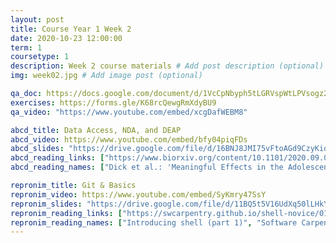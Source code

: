 ```yaml
---
layout: post
title: Course Year 1 Week 2
date: 2020-10-23 12:00:00
term: 1
coursetype: 1
description: Week 2 course materials # Add post description (optional)
img: week02.jpg # Add image post (optional)

qa_doc: https://docs.google.com/document/d/1VcCpNbyph5tLGRVspWtLPVsogz2UMbje2f5745wWKus/edit?usp=sharing
exercises: https://forms.gle/K68rcQewgRmXdyBU9
qa_video: "https://www.youtube.com/embed/xcgDafWEBM8"

abcd_title: Data Access, NDA, and DEAP
abcd_video: https://www.youtube.com/embed/bfy04piqFDs
abcd_slides: "https://drive.google.com/file/d/16BNJ8JMI75vFtoAGd9CzyKiqcZxR2Q0L/view?usp=sharing"
abcd_reading_links: ["https://www.biorxiv.org/content/10.1101/2020.09.01.276451v1.full"]
abcd_reading_names: ["Dick et al.: 'Meaningful Effects in the Adolescent Brain Cognitive Development Study'"]

repronim_title: Git & Basics
repronim_video: https://www.youtube.com/embed/SyKmry47SsY
repronim_slides: "https://drive.google.com/file/d/11BQ5t5V16UdXq50lLHkYfGoRyUQmfcCe/view?usp=sharing"
repronim_reading_links: ["https://swcarpentry.github.io/shell-novice/01-intro/index.html", "https://swcarpentry.github.io/shell-novice/", "http://practical-neuroimaging.github.io/git_parable.html#the-git-parable"]
repronim_reading_names: ["Introducing shell (part 1)", "Software Carpentry on Unix: Read at least one section of parts 2 - 7", "A git parable"]
---
```

